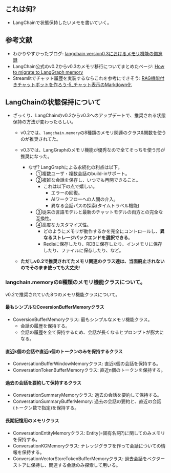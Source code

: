 ## これは何?

- LangChainで状態保持したいメモを書いていく。

## 参考文献

- わかりやすかったブログ: [langchain version0.3におけるメモリ機能の備忘録](https://qiita.com/ayoyo/items/276b4a6dc49037782b92)
- LangChain公式のv0.2からv0.3のメモリ移行についてまとめたページ: [How to migrate to LangGraph memory](https://python.langchain.com/docs/versions/migrating_memory/)
- Streamlitでチャット履歴を実装するならこれを参考にできそう: [RAG機能付きチャットボットを作ろう-5_チャット表示のMarkdown化](https://zenn.dev/bluetang/articles/chatbot_with_lc_st_chromadb_05)

## LangChainの状態保持について

- ざっくり、LangChainのv0.2からv0.3へのアップデートで、推奨される状態保持の方法が変わったらしい。
  - v0.2では、`langchain.memory`の8種類のメモリ関連のクラス&関数を使うのが推奨されてた。
  - v0.3では、LangGraphのメモリ機能が優秀なので全てそっちを使う形が推奨になった。
    - なぜ? LangGraphによる永続化の利点は以下。
      - ①複数ユーザ・複数会話のbuild-inサポート。
      - ②複雑な会話を保存し、いつでも再開できること。
        - これは以下の点で嬉しい。
          - エラーの回復。
          - AIワークフローへの人間の介入。
          - 異なる会話パスの探索(タイムトラベル機能)
      - ③従来の言語モデルと最新のチャットモデルの両方との完全な互換性。
      - ④高度なカスタマイズ性。
        - どのようにメモリが動作するかを完全にコントロールし、**異なるストレージバックエンドを選択できる**。
        - Redisに保存したり、RDBに保存したり、インメモリに保存したり、ファイルに保存したり、など。

  - **ただしv0.2で推奨されてたメモリ関連のクラス達は、当面廃止されないのでそのまま使っても大丈夫!**

### langchain.memoryの8種類のメモリ機能クラスについて。

v0.2で推奨されていた8つのメモリ機能クラスについて。

#### 最もシンプルなCoversionBufferMemoryクラス

- CoversionBufferMemoryクラス: 最もシンプルなメモリ機能クラス。
  - 会話の履歴を保持する。
  - 会話の履歴を全て保持するため、会話が長くなるとプロンプトが膨大になる。

#### 直近k個の会話や直近n個のトークンのみを保持するクラス

- ConversationBufferWindowMemoryクラス: 直近k個の会話を保持する。
- ConversationTokenBufferMemoryクラス: 直近n個のトークンを保持する。

#### 過去の会話を要約して保持するクラス

- ConversationSummaryMemoryクラス: 過去の会話を要約して保持する。
- ConversationSummaryBufferMemory: 過去の会話の要約と、直近の会話(トークン数で指定)を保持する。

#### 長期記憶用のメモリクラス

- ConversationEntityMemoryクラス: Entity(=固有名詞?)に関してのみメモリを保持する。
- ConversationKGMemoryクラス: ナレッジグラフを作って会話についての情報を保持する。
- ConversationVectorStoreTokenBufferMemoryクラス: 過去会話をベクターストアに保持し、関連する会話のみ探索して用いる。

